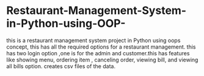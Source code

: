# Restaurant-Management-System-in-Python-using-OOP-
this is a restaurant management system project in Python using oops concept, this has all the required options for a restaurant management. this has two login option ,one is for the admin and  customer.this has features like showing menu, ordering item , canceling order, viewing bill, and viewing all bills option. creates csv files of the data.
